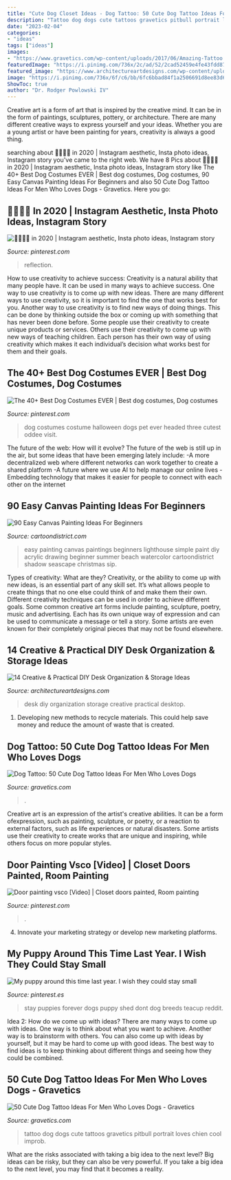 ```yaml
---
title: "Cute Dog Closet Ideas - Dog Tattoo: 50 Cute Dog Tattoo Ideas For Men Who Loves Dogs"
description: "Tattoo dog dogs cute tattoos gravetics pitbull portrait loves chien cool improb"
date: "2023-02-04"
categories:
- "ideas"
tags: ["ideas"]
images:
- "https://www.gravetics.com/wp-content/uploads/2017/06/Amazing-Tattoo.jpg"
featuredImage: "https://i.pinimg.com/736x/2c/ad/52/2cad52459e4fe43fdd87f0f1879cff8d.jpg"
featured_image: "https://www.architectureartdesigns.com/wp-content/uploads/2015/03/14-Creative-Practical-DIY-Desk-Organization-Storage-Ideas-12.jpg"
image: "https://i.pinimg.com/736x/6f/c6/bb/6fc6bbad84f1a2506691d8ee83d6242c.jpg"
ShowToc: true
author: "Dr. Rodger Powlowski IV"
---
```



Creative art is a form of art that is inspired by the creative mind. It can be in the form of paintings, sculptures, pottery, or architecture. There are many different creative ways to express yourself and your ideas. Whether you are a young artist or have been painting for years, creativity is always a good thing.

	

		
searching about 💌👼🏻🏹 in 2020 | Instagram aesthetic, Insta photo ideas, Instagram story you've came to the right web. We have 8 Pics about 💌👼🏻🏹 in 2020 | Instagram aesthetic, Insta photo ideas, Instagram story like The 40+ Best Dog Costumes EVER | Best dog costumes, Dog costumes, 90 Easy Canvas Painting Ideas For Beginners and also 50 Cute Dog Tattoo Ideas For Men Who Loves Dogs - Gravetics. Here you go:
		
    
## 💌👼🏻🏹 In 2020 | Instagram Aesthetic, Insta Photo Ideas, Instagram Story

<img loading=lazy src="https://i.pinimg.com/736x/6f/c6/bb/6fc6bbad84f1a2506691d8ee83d6242c.jpg" onerror="this.onerror=null;this.src='https://tse4.mm.bing.net/th?id=OIP.5Lx_5Hvt5p4dsdI43SFHqgHaNL&amp;pid=15.1';" alt="💌👼🏻🏹 in 2020 | Instagram aesthetic, Insta photo ideas, Instagram story">

_Source: pinterest.com_

>reflection. 

	

How to use creativity to achieve success:
Creativity is a natural ability that many people have. It can be used in many ways to achieve success. One way to use creativity is to come up with new ideas. There are many different ways to use creativity, so it is important to find the one that works best for you. Another way to use creativity is to find new ways of doing things. This can be done by thinking outside the box or coming up with something that has never been done before. Some people use their creativity to create unique products or services. Others use their creativity to come up with new ways of teaching children. Each person has their own way of using creativity which makes it each individual’s decision what works best for them and their goals.

    
## The 40+ Best Dog Costumes EVER | Best Dog Costumes, Dog Costumes

<img loading=lazy src="https://i.pinimg.com/736x/66/96/2a/66962a2179014bf5767d287c01dd9d67--costume-ideas-dog-costumes.jpg" onerror="this.onerror=null;this.src='https://tse2.mm.bing.net/th?id=OIP.-XtBOZidVIbbH5JWwuz5WQHaLG&amp;pid=15.1';" alt="The 40+ Best Dog Costumes EVER | Best dog costumes, Dog costumes">

_Source: pinterest.com_

>dog costumes costume halloween dogs pet ever headed three cutest oddee visit. 

	

The future of the web: How will it evolve?
The future of the web is still up in the air, but some ideas that have been emerging lately include: 
-A more decentralized web where different networks can work together to create a shared platform 
-A future where we use AI to help manage our online lives 
-Embedding technology that makes it easier for people to connect with each other on the internet

    
## 90 Easy Canvas Painting Ideas For Beginners

<img loading=lazy src="http://www.cartoondistrict.com/wp-content/uploads/2017/06/Easy-Canvas-Painting-Ideas-For-Beginners0141.jpg" onerror="this.onerror=null;this.src='https://tse1.mm.bing.net/th?id=OIP.5KI5GjTlyonf0xcpFxHE0QHaJZ&amp;pid=15.1';" alt="90 Easy Canvas Painting Ideas For Beginners">

_Source: cartoondistrict.com_

>easy painting canvas paintings beginners lighthouse simple paint diy acrylic drawing beginner summer beach watercolor cartoondistrict shadow seascape christmas sip. 

	

Types of creativity: What are they?
Creativity, or the ability to come up with new ideas, is an essential part of any skill set. It’s what allows people to create things that no one else could think of and make them their own. Different creativity techniques can be used in order to achieve different goals.
Some common creative art forms include painting, sculpture, poetry, music and advertising. Each has its own unique way of expression and can be used to communicate a message or tell a story. Some artists are even known for their completely original pieces that may not be found elsewhere.

    
## 14 Creative &amp; Practical DIY Desk Organization &amp; Storage Ideas

<img loading=lazy src="https://www.architectureartdesigns.com/wp-content/uploads/2015/03/14-Creative-Practical-DIY-Desk-Organization-Storage-Ideas-12.jpg" onerror="this.onerror=null;this.src='https://tse3.mm.bing.net/th?id=OIP.XXwTj0N_Njnf02cQGmCicAHaMH&amp;pid=15.1';" alt="14 Creative &amp; Practical DIY Desk Organization &amp; Storage Ideas">

_Source: architectureartdesigns.com_

>desk diy organization storage creative practical desktop. 

	

1. Developing new methods to recycle materials. This could help save money and reduce the amount of waste that is created.

    
## Dog Tattoo: 50 Cute Dog Tattoo Ideas For Men Who Loves Dogs

<img loading=lazy src="https://www.gravetics.com/wp-content/uploads/2017/06/Wonderful-Dog-Tattoo-On-Neck.jpg" onerror="this.onerror=null;this.src='https://tse1.mm.bing.net/th?id=OIP.-6KfnUc9ej6tl5oQeyO1ugHaJ4&amp;pid=15.1';" alt="Dog Tattoo: 50 Cute Dog Tattoo Ideas For Men Who Loves Dogs">

_Source: gravetics.com_

>. 

	

Creative art is an expression of the artist's creative abilities. It can be a form ofexpression, such as painting, sculpture, or poetry, or a reaction to external factors, such as life experiences or natural disasters. Some artists use their creativity to create works that are unique and inspiring, while others focus on more popular styles.

    
## Door Painting Vsco [Video] | Closet Doors Painted, Room Painting

<img loading=lazy src="https://i.pinimg.com/736x/2c/ad/52/2cad52459e4fe43fdd87f0f1879cff8d.jpg" onerror="this.onerror=null;this.src='https://tse2.mm.bing.net/th?id=OIP.8ZvJX186reRsE_bFirIl4AHaNK&amp;pid=15.1';" alt="Door painting vsco [Video] | Closet doors painted, Room painting">

_Source: pinterest.com_

>. 

	

4. Innovate your marketing strategy or develop new marketing platforms.

    
## My Puppy Around This Time Last Year. I Wish They Could Stay Small

<img loading=lazy src="https://i.pinimg.com/736x/c0/69/96/c0699638ae316195d5a32fb2d6f79969.jpg" onerror="this.onerror=null;this.src='https://tse3.mm.bing.net/th?id=OIP.N943e3DN5WCoErPlt6iC2QHaJ3&amp;pid=15.1';" alt="My puppy around this time last year. I wish they could stay small">

_Source: pinterest.es_

>stay puppies forever dogs puppy shed dont dog breeds teacup reddit. 

	

Idea 2: How do we come up with ideas?
There are many ways to come up with ideas. One way is to think about what you want to achieve. Another way is to brainstorm with others. You can also come up with ideas by yourself, but it may be hard to come up with good ideas. The best way to find ideas is to keep thinking about different things and seeing how they could be combined.

    
## 50 Cute Dog Tattoo Ideas For Men Who Loves Dogs - Gravetics

<img loading=lazy src="https://www.gravetics.com/wp-content/uploads/2017/06/Amazing-Tattoo.jpg" onerror="this.onerror=null;this.src='https://tse1.mm.bing.net/th?id=OIP.yg70nuH25x4aEtIJDtBAKwHaHQ&amp;pid=15.1';" alt="50 Cute Dog Tattoo Ideas For Men Who Loves Dogs - Gravetics">

_Source: gravetics.com_

>tattoo dog dogs cute tattoos gravetics pitbull portrait loves chien cool improb. 

	

What are the risks associated with taking a big idea to the next level?
Big ideas can be risky, but they can also be very powerful. If you take a big idea to the next level, you may find that it becomes a reality.

